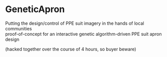 GeneticApron
============
Putting the design/control of PPE suit imagery in the hands of local communities   
proof-of-concept for an interactive genetic algorithm-driven PPE suit apron design

(hacked together over the course of 4 hours, so buyer beware)
